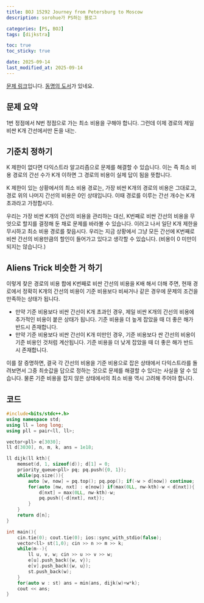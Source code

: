 ```yaml
---
title: BOJ 15292 Journey from Petersburg to Moscow
description: sorohue가 PS하는 블로그

categories: [PS, BOJ]
tags: [dijkstra]

toc: true
toc_sticky: true

date: 2025-09-14
last_modified_at: 2025-09-14
---
```


[문제 링크](https://boj.kr/15292)입니다. [동명의 도서](https://ko.wikipedia.org/wiki/상트페테르부르크에서_모스크바까지의_여행)가 있네요.

## 문제 요약

1번 정점에서 N번 정점으로 가는 최소 비용을 구해야 합니다. 그런데 이제 경로의 제일 비싼 K개 간선에서만 돈을 내는.

## 기준치 정하기

K 제한이 없다면 다익스트라 알고리즘으로 문제를 해결할 수 있습니다. 이는 즉 최소 비용 경로의 간선 수가 K개 이하면 그 경로의 비용이 실제 답이 됨을 뜻합니다.

K 제한이 있는 상황에서의 최소 비용 경로는, 가장 비싼 K개의 경로의 비용은 그대로고, 경로 위의 나머지 간선의 비용은 0인 상태입니다. 이때 경로를 이루는 간선 개수는 K개 초과라고 가정합시다.

우리는 가장 비싼 K개의 간선의 비용을 관리하는 대신, K번째로 비싼 간선의 비용을 무엇으로 할지를 결정해 둔 채로 문제를 바라볼 수 있습니다. 이러고 나서 일단 K개 제한을 무시하고 최소 비용 경로를 찾읍시다. 우리는 지금 상황에서 그냥 모든 간선에 K번째로 비싼 간선의 비용만큼의 할인이 들어가고 있다고 생각할 수 있습니다. (비용이 0 미만이 되지는 않습니다.)

## Aliens Trick 비슷한 거 하기

이렇게 찾은 경로의 비용 합에 K번째로 비싼 간선의 비용을 K배 해서 더해 주면, 현재 경로에서 정확히 K개의 간선의 비용이 기준 비용보다 비싸거나 같은 경우에 문제의 조건을 만족하는 상태가 됩니다.

- 만약 기준 비용보다 비싼 간선이 K개 초과인 경우, 제일 비싼 K개의 간선의 비용에 추가적인 비용이 붙은 상태가 됩니다. 기준 비용을 더 높게 잡았을 때 더 좋은 해가 반드시 존재합니다.
- 만약 기준 비용보다 비싼 간선이 K개 미만인 경우, 기준 비용보다 싼 간선의 비용이 기준 비용인 것처럼 계산됩니다. 기준 비용을 더 낮게 잡았을 때 더 좋은 해가 반드시 존재합니다.

이를 잘 증명하면, 결국 각 간선의 비용을 기준 비용으로 잡은 상태에서 다익스트라를 돌려보면서 그중 최솟값을 답으로 정하는 것으로 문제를 해결할 수 있다는 사실을 알 수 있습니다. 물론 기준 비용을 잡지 않은 상태에서의 최소 비용 역시 고려해 주어야 합니다.

## 코드

```cpp
#include<bits/stdc++.h>
using namespace std;
using ll = long long;
using pll = pair<ll, ll>;

vector<pll> e[3030];
ll d[3030], n, m, k, ans = 1e18;

ll dijk(ll kth){
	memset(d, 1, sizeof(d)); d[1] = 0;
	priority_queue<pll> pq; pq.push({0, 1});
	while(pq.size()){
		auto [w, now] = pq.top(); pq.pop(); if(-w > d[now]) continue;
		for(auto [nw, nxt] : e[now]) if(max(0LL, nw-kth)-w < d[nxt]){
			d[nxt] = max(0LL, nw-kth)-w;
			pq.push({-d[nxt], nxt});
		}
	}
	return d[n];
}

int main(){
	cin.tie(0); cout.tie(0); ios::sync_with_stdio(false);
	vector<ll> st(1,0); cin >> n >> m >> k;
	while(m--){
		ll u, v, w; cin >> u >> v >> w;
		e[u].push_back({w, v});
		e[v].push_back({w, u});
		st.push_back(w);
	}
	for(auto w : st) ans = min(ans, dijk(w)+w*k);
	cout << ans;
}
```
